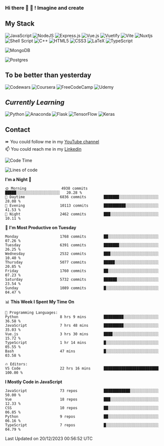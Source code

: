### Hi there 👋 🤖 ! Imagine and create

## My Stack
![JavaScript](https://img.shields.io/badge/javascript-%23323330.svg?style=for-the-badge&logo=javascript&logoColor=%23F7DF1E) ![NodeJS](https://img.shields.io/badge/node.js-6DA55F?style=for-the-badge&logo=node.js&logoColor=white) <img alt="Express.js" src="https://img.shields.io/badge/express.js%20-%23404d59.svg?&style=for-the-badge"/> ![Vue.js](https://img.shields.io/badge/vuejs-%2335495e.svg?style=for-the-badge&logo=vuedotjs&logoColor=%234FC08D) ![Vuetify](https://img.shields.io/badge/Vuetify-1867C0?style=for-the-badge&logo=vuetify&logoColor=AEDDFF) ![Vite](https://img.shields.io/badge/vite-%23646CFF.svg?style=for-the-badge&logo=vite&logoColor=white) ![Nuxtjs](https://img.shields.io/badge/Nuxt-002E3B?style=for-the-badge&logo=nuxtdotjs&logoColor=#00DC82) ![Shell Script](https://img.shields.io/badge/shell_script-%23121011.svg?style=for-the-badge&logo=gnu-bash&logoColor=white) ![C++](https://img.shields.io/badge/c++-%2300599C.svg?style=for-the-badge&logo=c%2B%2B&logoColor=white) ![HTML5](https://img.shields.io/badge/html5-%23E34F26.svg?style=for-the-badge&logo=html5&logoColor=white) ![CSS3](https://img.shields.io/badge/css3-%231572B6.svg?style=for-the-badge&logo=css3&logoColor=white) ![LaTeX](https://img.shields.io/badge/latex-%23008080.svg?style=for-the-badge&logo=latex&logoColor=white) ![TypeScript](https://img.shields.io/badge/typescript-%23007ACC.svg?style=for-the-badge&logo=typescript&logoColor=white)
<div>
  <img alt="MongoDB" src ="https://img.shields.io/badge/MongoDB-%234ea94b.svg?&style=for-the-badge&logo=mongodb&logoColor=white"/>
  
  ![Postgres](https://img.shields.io/badge/postgres-%23316192.svg?style=for-the-badge&logo=postgresql&logoColor=white)
</div>

## To be better than yesterday
![Codewars](https://img.shields.io/badge/Codewars-B1361E?style=for-the-badge&logo=codewars&logoColor=grey)
  ![Coursera](https://img.shields.io/badge/Coursera-%230056D2.svg?style=for-the-badge&logo=Coursera&logoColor=white)
  ![FreeCodeCamp](https://img.shields.io/badge/Freecodecamp-%23123.svg?&style=for-the-badge&logo=freecodecamp&logoColor=green)
  ![Udemy](https://img.shields.io/badge/Udemy-A435F0?style=for-the-badge&logo=Udemy&logoColor=white)

## *Currently Learning*
![Python](https://img.shields.io/badge/python-3670A0?style=for-the-badge&logo=python&logoColor=ffdd54) ![Anaconda](https://img.shields.io/badge/Anaconda-%2344A833.svg?style=for-the-badge&logo=anaconda&logoColor=white) 
![Flask](https://img.shields.io/badge/flask-%23000.svg?style=for-the-badge&logo=flask&logoColor=white) ![TensorFlow](https://img.shields.io/badge/TensorFlow-%23FF6F00.svg?style=for-the-badge&logo=TensorFlow&logoColor=white) ![Keras](https://img.shields.io/badge/Keras-%23D00000.svg?style=for-the-badge&logo=Keras&logoColor=white)

## Contact
⏩ You could follow me in my <a href="https://www.youtube.com/c/ViktorJimenezF" target="blank">YouTube channel</a>   <br>
📫 You could reach me in my <a href="https://www.linkedin.com/in/victorjuanjimenez/" target="blank">Linkedin</a>  

<!--START_SECTION:waka-->
![Code Time](http://img.shields.io/badge/Code%20Time-1%2C852%20hrs%2046%20mins-blue)

![Lines of code](https://img.shields.io/badge/From%20Hello%20World%20I%27ve%20Written-52.2%20million%20lines%20of%20code-blue)

**I'm a Night 🦉** 

```text
🌞 Morning                4938 commits        █████░░░░░░░░░░░░░░░░░░░░   20.28 % 
🌆 Daytime                6836 commits        ███████░░░░░░░░░░░░░░░░░░   28.08 % 
🌃 Evening                10113 commits       ██████████░░░░░░░░░░░░░░░   41.53 % 
🌙 Night                  2462 commits        ███░░░░░░░░░░░░░░░░░░░░░░   10.11 % 
```
📅 **I'm Most Productive on Tuesday** 

```text
Monday                   1768 commits        ██░░░░░░░░░░░░░░░░░░░░░░░   07.26 % 
Tuesday                  6391 commits        ███████░░░░░░░░░░░░░░░░░░   26.25 % 
Wednesday                2532 commits        ███░░░░░░░░░░░░░░░░░░░░░░   10.40 % 
Thursday                 5077 commits        █████░░░░░░░░░░░░░░░░░░░░   20.85 % 
Friday                   1760 commits        ██░░░░░░░░░░░░░░░░░░░░░░░   07.23 % 
Saturday                 5732 commits        ██████░░░░░░░░░░░░░░░░░░░   23.54 % 
Sunday                   1089 commits        █░░░░░░░░░░░░░░░░░░░░░░░░   04.47 % 
```


📊 **This Week I Spent My Time On** 

```text
💬 Programming Languages: 
Python                   8 hrs 9 mins        █████████░░░░░░░░░░░░░░░░   36.58 % 
JavaScript               7 hrs 48 mins       █████████░░░░░░░░░░░░░░░░   35.03 % 
Vue.js                   3 hrs 30 mins       ████░░░░░░░░░░░░░░░░░░░░░   15.72 % 
TypeScript               1 hr 14 mins        █░░░░░░░░░░░░░░░░░░░░░░░░   05.55 % 
Bash                     47 mins             █░░░░░░░░░░░░░░░░░░░░░░░░   03.58 % 

🔥 Editors: 
VS Code                  22 hrs 16 mins      █████████████████████████   100.00 % 
```

**I Mostly Code in JavaScript** 

```text
JavaScript               73 repos            ████████████░░░░░░░░░░░░░   50.00 % 
Vue                      18 repos            ███░░░░░░░░░░░░░░░░░░░░░░   12.33 % 
CSS                      10 repos            ██░░░░░░░░░░░░░░░░░░░░░░░   06.85 % 
Python                   9 repos             ██░░░░░░░░░░░░░░░░░░░░░░░   06.16 % 
TypeScript               7 repos             █░░░░░░░░░░░░░░░░░░░░░░░░   04.79 % 
```




 Last Updated on 20/12/2023 00:56:52 UTC
<!--END_SECTION:waka-->

<!--
**ViktorJJF/ViktorJJF** is a ✨ _special_ ✨ repository because its `README.md` (this file) appears on your GitHub profile.



Here are some ideas to get you started:

- 🔭 I’m currently working on ...
- 🌱 I’m currently learning ...
- 👯 I’m looking to collaborate on ...
- 🤔 I’m looking for help with ...
- 💬 Ask me about ...
- 📫 How to reach me: ...
- 😄 Pronouns: ...
- ⚡ Fun fact: ...
-->
